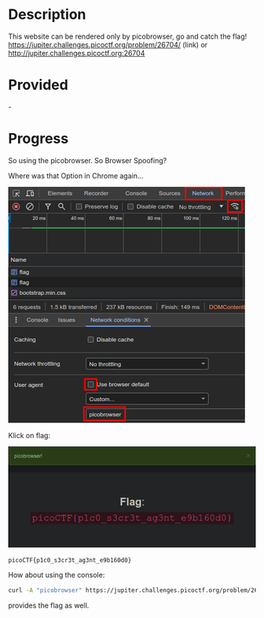 # Description
This website can be rendered only by picobrowser, go and catch the flag! https://jupiter.challenges.picoctf.org/problem/26704/ (link) or http://jupiter.challenges.picoctf.org:26704

# Provided
\-

# Progress
So using the picobrowser. So Browser Spoofing?

Where was that Option in Chrome again...

![](.img/9-1.png)

Klick on flag:

![](.img/9-2.png)

```
picoCTF{p1c0_s3cr3t_ag3nt_e9b160d0}
```

How about using the console:
```bash
curl -A "picobrowser" https://jupiter.challenges.picoctf.org/problem/26704/flag
```

provides the flag as well.